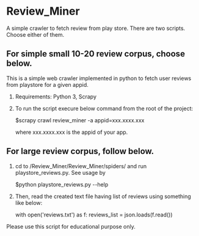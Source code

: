 # Review_Miner
A simple crawler to fetch review from play store. There are two scripts. Choose either of them.


## For simple small 10-20 review corpus, choose below.

This is a simple web crawler implemented in python to fetch user reviews from playstore for a given appid.

1)  Requirements: Python 3, Scrapy

2)  To run the script execure below command from the root of the project:
   
    $scrapy crawl review_miner -a appid=xxx.xxxx.xxx 
 
    where xxx.xxxx.xxx is the appid of your app. 
   
## For large review corpus, follow below.
  
1)  cd to /Review_Miner/Review_Miner/spiders/ and run playstore_reviews.py. See usage by
  
    $python playstore_reviews.py --help

2) Then, read the created text file having list of reviews using something like below:
    
   with open('reviews.txt') as f:
        reviews_list = json.loads(f.read()) 
       
Please use this script for educational purpose only. 